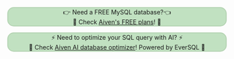 &nbsp;<p style="background: #C1E1C1;border: 2px solid #b4d3b2;border-radius: 15px;text-align: center;">👉 Need a FREE MySQL database?👈<br>🦀 Check <a href="https://go.aiven.io/francesco-signup">Aiven's FREE plans</a>! 🦀
<p style="background: #C1E1C1;border: 2px solid #b4d3b2;border-radius: 15px;text-align: center;">
⚡️ Need to optimize your SQL query with AI? ⚡️ <br>
🐧 Check  <a href="https://go.aiven.io/ft-ai-db-optimizer">Aiven AI database optimizer</a>! Powered by EverSQL 🐧
</p>
